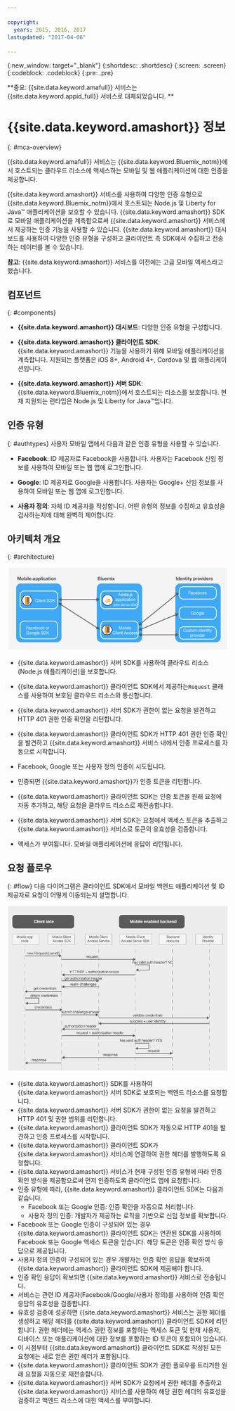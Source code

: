 ```yaml
---

copyright:
  years: 2015, 2016, 2017
lastupdated: "2017-04-06"

---
```


{:new_window: target="_blank"}
{:shortdesc: .shortdesc}
{:screen: .screen}
{:codeblock: .codeblock}
{:pre: .pre}

**중요: {{site.data.keyword.amafull}} 서비스는 {{site.data.keyword.appid_full}} 서비스로 대체되었습니다. **

# {{site.data.keyword.amashort}} 정보
{: #mca-overview}

{{site.data.keyword.amafull}} 서비스는 {{site.data.keyword.Bluemix_notm}}에서 호스트되는 클라우드 리소스에 액세스하는 모바일 및 웹 애플리케이션에 대한 인증을 제공합니다. 

{{site.data.keyword.amashort}} 서비스를 사용하여 다양한 인증 유형으로 {{site.data.keyword.Bluemix_notm}}에서 호스트되는 Node.js 및 Liberty for Java&trade; 애플리케이션을 보호할 수 있습니다. {{site.data.keyword.amashort}} SDK로 모바일 애플리케이션을 계측함으로써 {{site.data.keyword.amashort}} 서비스에서 제공하는 인증 기능을 사용할 수 있습니다. {{site.data.keyword.amashort}} 대시보드를 사용하여 다양한 인증 유형을 구성하고 클라이언트 측 SDK에서 수집하고 전송하는 데이터를 볼 수 있습니다. 

**참고**: {{site.data.keyword.amashort}} 서비스를 이전에는 고급 모바일 액세스라고 했습니다. 

## 컴포넌트
{: #components}

* **{{site.data.keyword.amashort}} 대시보드**: 다양한 인증 유형을 구성합니다. 

* **{{site.data.keyword.amashort}} 클라이언트 SDK**: {{site.data.keyword.amashort}} 기능을 사용하기 위해 모바일 애플리케이션을 계측합니다. 지원되는 플랫폼은 iOS 8+, Android 4+, Cordova 및 웹 애플리케이션입니다. 

* **{{site.data.keyword.amashort}} 서버 SDK**: {{site.data.keyword.Bluemix_notm}}에서 호스트되는 리소스를 보호합니다. 현재 지원되는 런타임은 Node.js 및 Liberty for Java&trade;입니다. 

## 인증 유형
{: #authtypes}
사용자 모바일 앱에서 다음과 같은 인증 유형을 사용할 수 있습니다. 

* **Facebook**: ID 제공자로 Facebook을 사용합니다. 사용자는 Facebook 신임 정보를 사용하여 모바일 또는 웹 앱에 로그인합니다. 

* **Google**: ID 제공자로 Google을 사용합니다. 사용자는 Google+ 신임 정보를 사용하여 모바일 또는 웹 앱에 로그인합니다. 

* **사용자 정의**: 자체 ID 제공자를 작성합니다. 어떤 유형의 정보를 수집하고 유효성을 검사하는지에 대해 완벽히 제어합니다. 

## 아키텍처 개요
{: #architecture}

![아키텍처 개요 다이어그램](images/mca-overview.jpg)

* {{site.data.keyword.amashort}} 서버 SDK를 사용하여 클라우드 리소스(Node.js 애플리케이션)을 보호합니다. 

* {{site.data.keyword.amashort}} 클라이언트 SDK에서 제공하는`Request` 클래스를 사용하여 보호된 클라우드 리소스와 통신합니다.

* {{site.data.keyword.amashort}} 서버 SDK가 권한이 없는 요청을 발견하고 HTTP 401 권한 인증 확인을 리턴합니다.

* {{site.data.keyword.amashort}} 클라이언트 SDK가 HTTP 401 권한 인증 확인을 발견하고 {{site.data.keyword.amashort}} 서비스 내에서 인증 프로세스를 자동으로 시작합니다. 

* Facebook, Google 또는 사용자 정의 인증이 시도됩니다. 

* 인증되면 {{site.data.keyword.amashort}}가 인증 토큰을 리턴합니다. 

* {{site.data.keyword.amashort}} 클라이언트 SDK는 인증 토큰을 원래 요청에 자동 추가하고, 해당 요청을 클라우드 리소스로 재전송합니다.

* {{site.data.keyword.amashort}} 서버 SDK는 요청에서 액세스 토큰을 추출하고 {{site.data.keyword.amashort}} 서비스로 토큰의 유효성을 검증합니다. 

* 액세스가 부여됩니다. 모바일 애플리케이션에 응답이 리턴됩니다. 

## 요청 플로우
{: #flow}
다음 다이어그램은 클라이언트 SDK에서 모바일 백엔드 애플리케이션 및 ID 제공자로 요청이 어떻게 이동되는지 설명합니다. 

![요청 플로우 다이어그램](images/mca-sequence-overview.jpg)

* {{site.data.keyword.amashort}} SDK를 사용하여 {{site.data.keyword.amashort}} 서버 SDK로 보호되는 백엔드 리소스를 요청합니다.
* {{site.data.keyword.amashort}} 서버 SDK가 권한이 없는 요청을 발견하고 HTTP 401 및 권한 범위를 리턴합니다.
* {{site.data.keyword.amashort}} 클라이언트 SDK가 자동으로 HTTP 401을 발견하고 인증 프로세스를 시작합니다.
* {{site.data.keyword.amashort}} 클라이언트 SDK가 {{site.data.keyword.amashort}} 서비스에 연결하여 권한 헤더를 발행하도록 요청합니다.
* {{site.data.keyword.amashort}} 서비스가 현재 구성된 인증 유형에 따라 인증 확인 방식을 제공함으로써 먼저 인증하도록 클라이언트 앱에 요청합니다. 
* 인증 유형에 따라, {{site.data.keyword.amashort}} 클라이언트 SDK는 다음과 같습니다. 
   * Facebook 또는 Google 인증: 인증 확인을 자동으로 처리합니다.
   * 사용자 정의 인증: 개발자가 제공하는 로직을 기반으로 신임 정보를 확보합니다.
* Facebook 또는 Google 인증이 구성되어 있는 경우 {{site.data.keyword.amashort}} 클라이언트 SDK는 연관된 SDK를 사용하여 Facebook 또는 Google 액세스 토큰을 얻습니다. 해당 토큰은 인증 확인 방식 응답으로 제공됩니다. 
* 사용자 정의 인증이 구성되어 있는 경우 개발자는 인증 확인 응답을 확보하여 {{site.data.keyword.amashort}} 클라이언트 SDK에 제공해야 합니다. 
* 인증 확인 응답이 확보되면 {{site.data.keyword.amashort}} 서비스로 전송됩니다. 
* 서비스는 관련 ID 제공자(Facebook/Google/사용자 정의)를 사용하여 인증 확인 응답의 유효성을 검증합니다. 
* 유효성 검증에 성공하면 {{site.data.keyword.amashort}} 서비스는 권한 헤더를 생성하고 해당 헤더를 {{site.data.keyword.amashort}} 클라이언트 SDK에 리턴합니다. 권한 헤더에는 액세스 권한 정보를 포함하는 액세스 토큰 및 현재 사용자, 디바이스 또는 애플리케이션에 대한 정보를 포함하는 ID 토큰이 포함되어 있습니다. 
* 이 시점부터 {{site.data.keyword.amashort}} 클라이언트 SDK로 작성된 모든 요청에는 새로 얻은 권한 헤더가 포함됩니다.
* {{site.data.keyword.amashort}} 클라이언트 SDK가 권한 플로우를 트리거한 원래 요청을 자동으로 재전송합니다.
* {{site.data.keyword.amashort}} 서버 SDK가 요청에서 권한 헤더를 추출하고 {{site.data.keyword.amashort}} 서비스를 사용하여 해당 권한 헤더의 유효성을 검증하고 백엔드 리소스에 대한 액세스를 부여합니다.
